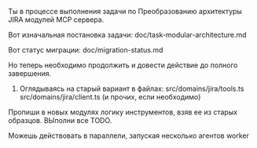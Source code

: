 Ты в процессе выполнения задачи по Преобразованию архитектуры JIRA модулей MCP сервера.

Вот изначальная постановка задачи: doc/task-modular-architecture.md

Вот статус миграции: doc/migration-status.md

Но теперь необходимо продолжить и довести действие до полного завершения.

1) Оглядываясь на старый вариант в файлах:
src/domains/jira/tools.ts
src/domains/jira/client.ts (и прочих, если необходимо)

Пропиши в новых модулях логику инструментов, взяв ее из старых образцов. ВЫполни все TODO.

Можешь действовать в параллели, запуская несколько агентов worker

